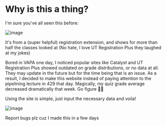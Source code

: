 # Why is this a thing? 

I'm sure you've all seen this before: 

![image](https://user-images.githubusercontent.com/53978637/233871181-d681c4a6-20a7-4544-9f1f-5e5fae1a6569.png)

It's from a (super helpful) registration extension, and shows for more than half the classes looked at (No hate, I love UT Registration Plus they laughed at my jokes)

Bored in VAPA one day, I noticed popular sites like Catalyst and UT Registration Plus showed outdated on grade distributions, or no data at all. They may update in the future but for the time being that is an issue. As a result, I decided to make this website instead of paying attention to the pipelining lecture in 429 that day. Magically, my quiz grade average decreased dramatically that week. Go figure 🤷‍♂️

Using the site is simple, just input the necessary data and voila!

![image](https://user-images.githubusercontent.com/53978637/233871547-cabbbf4c-b09d-46ed-a9b2-8193b4d73f4c.png)

Report bugs plz cuz I made this in a few days 
